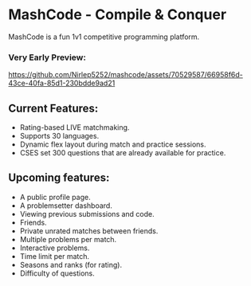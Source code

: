# MashCode - Compile & Conquer

MashCode is a fun 1v1 competitive programming platform.

### Very Early Preview:

https://github.com/Nirlep5252/mashcode/assets/70529587/66958f6d-43ce-40fa-85d1-230bdde9ad21

## Current Features:

- Rating-based LIVE matchmaking.
- Supports 30 languages.
- Dynamic flex layout during match and practice sessions.
- CSES set 300 questions that are already available for practice.

## Upcoming features:

- A public profile page.
- A problemsetter dashboard.
- Viewing previous submissions and code.
- Friends.
- Private unrated matches between friends.
- Multiple problems per match.
- Interactive problems.
- Time limit per match.
- Seasons and ranks (for rating).
- Difficulty of questions.
